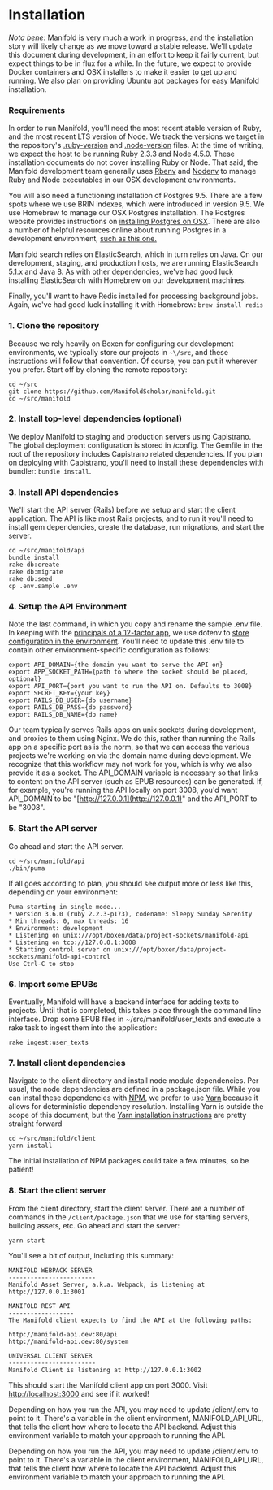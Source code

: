 # Installation

_Nota bene_: Manifold is very much a work in progress, and the installation story will likely change as we move toward a stable release. We'll update this document during development, in an effort to keep it fairly current, but expect things to be in flux for a while. In the future, we expect to provide Docker containers and OSX installers to make it easier to get up and running. We also plan on providing Ubuntu apt packages for easy Manifold installation.

### Requirements

In order to run Manifold, you'll need the most recent stable version of Ruby, and the most recent LTS version of Node. We track the versions we target in the repository's [.ruby-version](https://github.com/ManifoldScholar/manifold/blob/development/api/.ruby-version) and [.node-version](https://github.com/ManifoldScholar/manifold/blob/development/client/.node-version) files. At the time of writing, we expect the host to be running Ruby 2.3.3 and Node 4.5.0. These installation documents do not cover installing Ruby or Node. That said, the Manifold development team generally uses [Rbenv](https://github.com/rbenv/rbenv) and [Nodenv](https://github.com/nodenv/nodenv) to manage Ruby and Node executables in our OSX development environments.

You will also need a functioning installation of Postgres 9.5. There are a few spots where we use BRIN indexes, which were introduced in version 9.5. We use Homebrew to manage our OSX Postgres installation. The Postgres website provides instructions on [installing Postgres on OSX](https://www.postgresql.org/download/macosx/). There are also a number of helpful resources online about running Postgres in a development environment, [such as this one.](https://www.codefellows.org/blog/three-battle-tested-ways-to-install-postgresql/)

Manifold search relies on ElasticSearch, which in turn relies on Java. On our development, staging, and production hosts, we are running ElasticSearch 5.1.x and Java 8. As with other dependencies, we've had good luck installing ElasticSearch with Homebrew on our development machines.

Finally, you'll want to have Redis installed for processing background jobs. Again, we've had good luck installing it with Homebrew: `brew install redis`







### 1. Clone the repository

Because we rely heavily on Boxen for configuring our development environments, we typically store our projects in `~\/src`, and these instructions will follow that convention. Of course, you can put it wherever you prefer. Start off by cloning the remote repository:

```
cd ~/src
git clone https://github.com/ManifoldScholar/manifold.git
cd ~/src/manifold
```

### 2. Install top-level dependencies \(optional\)

We deploy Manifold to staging and production servers using Capistrano. The global deployment configuration is stored in /config. The Gemfile in the root of the repository includes Capistrano related dependencies. If you plan on deploying with Capistrano, you'll need to install these dependencies with bundler: `bundle install`.

### 3. Install API dependencies

We'll start the API server \(Rails\) before we setup and start the client application. The API is like most Rails projects, and to run it you'll need to install gem dependencies, create the database, run migrations, and start the server.

```
cd ~/src/manifold/api
bundle install
rake db:create
rake db:migrate
rake db:seed
cp .env.sample .env
```

### 4. Setup the API Environment

Note the last command, in which you copy and rename the sample .env file. In keeping with the [principals of a 12-factor app](https://12factor.net/), we use dotenv to [store configuration in the environment](https://12factor.net/config). You'll need to update this .env file to contain other environment-specific configuration as follows:

```
export API_DOMAIN={the domain you want to serve the API on}
export APP_SOCKET_PATH={path to where the socket should be placed, optional}
export API_PORT={port you want to run the API on. Defaults to 3008}
export SECRET_KEY={your key}
export RAILS_DB_USER={db username}
export RAILS_DB_PASS={db password}
export RAILS_DB_NAME={db name}
```

Our team typically serves Rails apps on unix sockets during development, and proxies to them using Nginx. We do this, rather than running the Rails app on a specific port as is the norm, so that we can access the various projects we're working on via the domain name during development. We recognize that this workflow may not work for you, which is why we also provide it as a socket. The API\_DOMAIN variable is necessary so that links to content on the API server \(such as EPUB resources\) can be generated. If, for example, you're running the API locally on port 3008, you'd want API\_DOMAIN to be "[http://127.0.0.1](http://127.0.0.1)" and the API\_PORT to be "3008".

### 5. Start the API server

Go ahead and start the API server.

```
cd ~/src/manifold/api
./bin/puma
```

If all goes according to plan, you should see output more or less like this, depending on your environment:

```
Puma starting in single mode...
* Version 3.6.0 (ruby 2.2.3-p173), codename: Sleepy Sunday Serenity
* Min threads: 0, max threads: 16
* Environment: development
* Listening on unix:///opt/boxen/data/project-sockets/manifold-api
* Listening on tcp://127.0.0.1:3008
* Starting control server on unix:///opt/boxen/data/project-sockets/manifold-api-control
Use Ctrl-C to stop
```

### 6. Import some EPUBs

Eventually, Manifold will have a backend interface for adding texts to projects. Until that is completed, this takes place through the command line interface. Drop some EPUB files in ~/src/manifold/user\_texts and execute a rake task to ingest them into the application:

```
rake ingest:user_texts
```

### 7. Install client dependencies

Navigate to the client directory and install node module dependencies. Per usual, the node dependencies are defined in a package.json file. While you can instal these dependencies with [NPM](https://www.npmjs.com), we prefer to use [Yarn](https://yarnpkg.com/en/) because it allows for deterministic dependency resolution. Installing Yarn is outside the scope of this document, but the [Yarn installation instructions](https://yarnpkg.com/en/docs/install) are pretty straight forward

```
cd ~/src/manifold/client
yarn install
```

The initial installation of NPM packages could take a few minutes, so be patient!

### 8. Start the client server

From the client directory, start the client server. There are a number of commands in the `/client/package.json` that we use for starting servers, building assets, etc. Go ahead and start the server:

```
yarn start
```

You'll see a bit of output, including this summary:

```
MANIFOLD WEBPACK SERVER
------------------------
Manifold Asset Server, a.k.a. Webpack, is listening at http://127.0.0.1:3001

MANIFOLD REST API
------------------
The Manifold client expects to find the API at the following paths:

http://manifold-api.dev:80/api
http://manifold-api.dev:80/system

UNIVERSAL CLIENT SERVER
------------------------
Manifold Client is listening at http://127.0.0.1:3002
```

This should start the Manifold client app on port 3000. Visit [http://localhost:3000](http://localhost:3000) and see if it worked!

Depending on how you run the API, you may need to update /client/.env to point to it. There's a variable in the client environment, MANIFOLD\_API\_URL, that tells the client how where to locate the API backend. Adjust this environment variable to match your approach to running the API.

Depending on how you run the API, you may need to update /client/.env to point to it. There's a variable in the client environment, MANIFOLD\_API\_URL, that tells the client how where to locate the API backend. Adjust this environment variable to match your approach to running the API.

